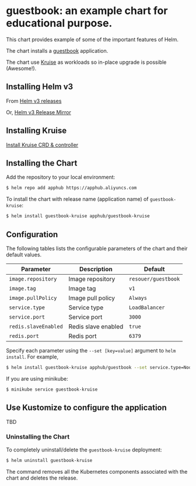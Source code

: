 # guestbook: an example chart for educational purpose.

This chart provides example of some of the important features of Helm.

The chart installs a [guestbook](https://github.com/cloudnativeapp/guestbook) application.

The chart use [Kruise](https://github.com/openkruise/kruise) as workloads so in-place upgrade is possible (Awesome!).

## Installing Helm v3

From [Helm v3 releases](https://github.com/helm/helm/releases/tag/v3.0.0-alpha.1)

Or, [Helm v3 Release Mirror](https://pan.baidu.com/s/1CpGWkjPq4PDRnLRppndwGw)

## Installing Kruise

[Install Kruise CRD & controller](https://github.com/openkruise/kruise#install-with-yaml-files)

## Installing the Chart

Add the repository to your local environment:
```bash
$ helm repo add apphub https://apphub.aliyuncs.com
```

To install the chart with release name (application name) of `guestbook-kruise`:

```bash
$ helm install guestbook-kruise apphub/guestbook-kruise
```

## Configuration

The following tables lists the configurable parameters of the chart and their default values.

| Parameter                  | Description                                     | Default                                                    |
| -----------------------    | ---------------------------------------------   | ---------------------------------------------------------- |
| `image.repository`         | Image repository                                | `resouer/guestbook`                                         |
| `image.tag`                | Image tag                                       | `v1`                                                       |
| `image.pullPolicy`         | Image pull policy                               | `Always`                                                   |
| `service.type`             | Service type                                    | `LoadBalancer`                                             |
| `service.port`             | Service port                                    | `3000`                                                     |
| `redis.slaveEnabled`       | Redis slave enabled                             | `true`                                                     |
| `redis.port`               | Redis port                                      | `6379`                                                     |

Specify each parameter using the `--set [key=value]` argument to `helm install`. For example,

```bash
$ helm install guestbook-kruise apphub/guestbook --set service.type=NodePort
```

If you are using minikube:

```bash
$ minikube service guestbook-kruise
```

## Use Kustomize to configure the application

TBD

### Uninstalling the Chart

To completely uninstall/delete the `guestbook-kruise` deployment:

```bash
$ helm uninstall guestbook-kruise
```

The command removes all the Kubernetes components associated with the chart and deletes the release.
